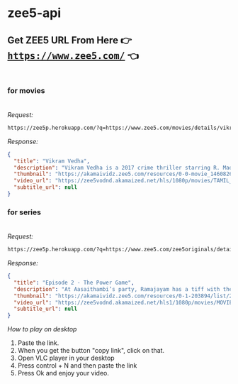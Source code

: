 # zee5-api

## Get ZEE5 URL From Here 👉 <tt>https://www.zee5.com/</tt> 👈 <br><br>

### for movies<br><br>

*Request:*

```bash
https://zee5p.herokuapp.com/?q=https://www.zee5.com/movies/details/vikram-vedha-2017-watch-it-on-zee5/0-0-movie_1460826290
```

*Response:*

```json
{
  "title": "Vikram Vedha",
  "description": "Vikram Vedha is a 2017 crime thriller starring R. Madhavan, Vijay Sethupathi, Varalaxmi Sarathkumar and Shraddha Srinath. Vikram, a special task force officer is on the hunt to capture dreaded gangster Vedha. After his close aides are killed in an encounter, an enraged Vedha plays mind games and unsettle Vikram’s life.",
  "thumbnail": "https://akamaividz.zee5.com/resources/0-0-movie_1460826290/list/270x152/1170x658withlog_1970575070.jpg",
  "video_url": "https://zee5vodnd.akamaized.net/hls/1080p/movies/TAMIL_MOVIES/VIKRAM_VEDHA_ta.mp4/index.m3u8?hdnea=st=1608211949~exp=1608214949~acl=/*~hmac=1924af37e8de3e87d619f5aedfc695b72a15982f4bf181f606fef97865d8bca4",
  "subtitle_url": null
}
```

### for series<br><br>

*Request:*

```bash
https://zee5p.herokuapp.com/?q=https://www.zee5.com/zee5originals/details/watch-auto-shankar-online/0-6-1593/episode-2-the-power-game/0-1-203894
```

*Response:*

```json
{
  "title": "Episode 2 - The Power Game",
  "description": "At Aasaithambi’s party, Ramajayam has a tiff with the minister. Kathiravan guides Shankar to take advantage of the situation and take over Ramajayam and Reddy's business. When Aasaithambi comes to rescue Ramajayam and Reddy at the police station, Shankar insults him. Later, Shankar takes control of the city's entire illicit liquor and brothel business.",
  "thumbnail": "https://akamaividz.zee5.com/resources/0-1-203894/list/270x152/01203894_list.jpg",
  "video_url": "https://zee5vodnd.akamaized.net/hls1/1080p/movies/MOVIE_PROJECT/PROGRAMS/ORIGINAL_CONTENT/TAMIL/AUTO_SHANKAR_TAMIL_EP02_ta_32f3c9f8.mp4/index.m3u8?hdnea=st=1608212017~exp=1608215017~acl=/*~hmac=97660d8851d0af45b55a8be86b2526afb211c16a8e717c662a8c44b52fcf00bf",
  "subtitle_url": null
}
```

*How to play on desktop*

1) Paste the link.
2) When you get the button "copy link", click on that.
3) Open VLC player in your desktop
4) Press control + N and then paste the link
5) Press Ok and enjoy your video.
